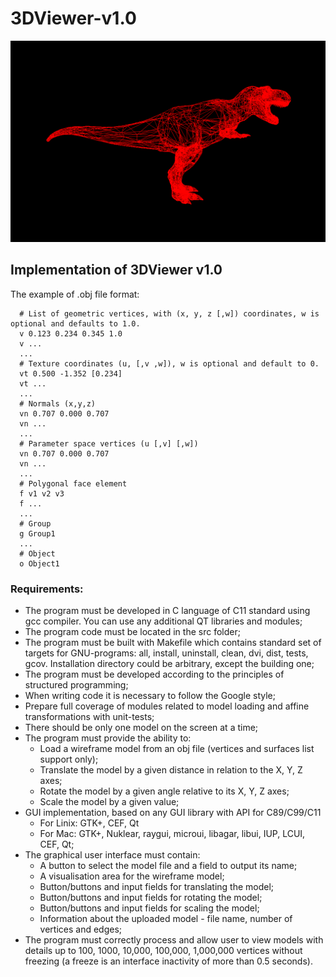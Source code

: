 # 3DViewer-v1.0

![3DViewer-v1.0](https://github.com/Garjelin/3DViewer-v1.0/blob/main/Animation_3.gif)

## Implementation of 3DViewer v1.0

The example of .obj file format:
```
  # List of geometric vertices, with (x, y, z [,w]) coordinates, w is optional and defaults to 1.0.
  v 0.123 0.234 0.345 1.0
  v ...
  ...
  # Texture coordinates (u, [,v ,w]), w is optional and default to 0.
  vt 0.500 -1.352 [0.234]
  vt ...
  ...
  # Normals (x,y,z)
  vn 0.707 0.000 0.707
  vn ...
  ...
  # Parameter space vertices (u [,v] [,w])
  vn 0.707 0.000 0.707
  vn ...
  ...
  # Polygonal face element
  f v1 v2 v3
  f ...
  ...
  # Group
  g Group1
  ...
  # Object
  o Object1
```
### Requirements:
* The program must be developed in C language of C11 standard using gcc compiler. You can use any additional QT libraries and modules;
* The program code must be located in the src folder;
* The program must be built with Makefile which contains standard set of targets for GNU-programs: all, install, uninstall, clean, dvi, dist, tests, gcov. Installation directory could be arbitrary, except the building one;
* The program must be developed according to the principles of structured programming;
* When writing code it is necessary to follow the Google style;
* Prepare full coverage of modules related to model loading and affine transformations with unit-tests;
* There should be only one model on the screen at a time;
* The program must provide the ability to:
  * Load a wireframe model from an obj file (vertices and surfaces list support only);
  * Translate the model by a given distance in relation to the X, Y, Z axes;
  * Rotate the model by a given angle relative to its X, Y, Z axes;
  * Scale the model by a given value;
* GUI implementation, based on any GUI library with API for C89/C99/C11
  * For Linix: GTK+, CEF, Qt
  * For Mac: GTK+, Nuklear, raygui, microui, libagar, libui, IUP, LCUI, CEF, Qt;
* The graphical user interface must contain:
  * A button to select the model file and a field to output its name;
  * A visualisation area for the wireframe model;
  * Button/buttons and input fields for translating the model;
  * Button/buttons and input fields for rotating the model;
  * Button/buttons and input fields for scaling the model;
  * Information about the uploaded model - file name, number of vertices and edges;
* The program must correctly process and allow user to view models with details up to 100, 1000, 10,000, 100,000, 1,000,000 vertices without freezing (a freeze is an interface inactivity of more than 0.5 seconds).
